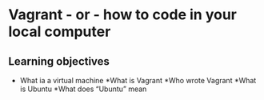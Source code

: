 # Vagrant - or - how to code in your local computer
## Learning objectives
* What ia a virtual machine
*What is Vagrant
*Who wrote Vagrant
*What is Ubuntu
*What does “Ubuntu” mean
